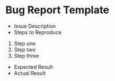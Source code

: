 # Bug Report Template

- Issue Description
- Steps to Reproduce

1. Step one
2. Step two
3. Step three

- Expected Result
- Actual Result
